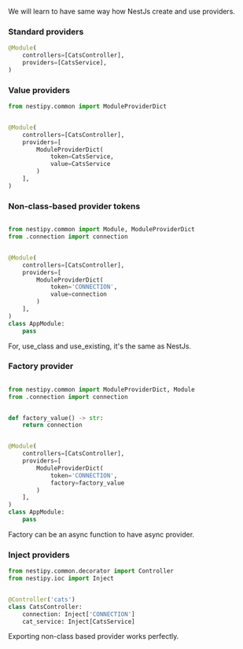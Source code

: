 We will learn to have same way how NestJs create and use providers.

### Standard providers

```python
@Module(
    controllers=[CatsController],
    providers=[CatsService],
)
```

### Value providers

```python
from nestipy.common import ModuleProviderDict


@Module(
    controllers=[CatsController],
    providers=[
        ModuleProviderDict(
            token=CatsService,
            value=CatsService
        )
    ],
)
```

### Non-class-based provider tokens

```python

from nestipy.common import Module, ModuleProviderDict
from .connection import connection


@Module(
    controllers=[CatsController],
    providers=[
        ModuleProviderDict(
            token='CONNECTION',
            value=connection
        )
    ],
)
class AppModule:
    pass
```

For, use_class and use_existing, it's the same as NestJs.

### Factory provider

```python

from nestipy.common import ModuleProviderDict, Module
from .connection import connection


def factory_value() -> str:
    return connection


@Module(
    controllers=[CatsController],
    providers=[
        ModuleProviderDict(
            token='CONNECTION',
            factory=factory_value
        )
    ],
)
class AppModule:
    pass

```

Factory can be an async function to have async provider.

### Inject providers

```python
from nestipy.common.decorator import Controller
from nestipy.ioc import Inject


@Controller('cats')
class CatsController:
    connection: Inject['CONNECTION']
    cat_service: Inject[CatsService]
```

Exporting non-class based provider works perfectly.
